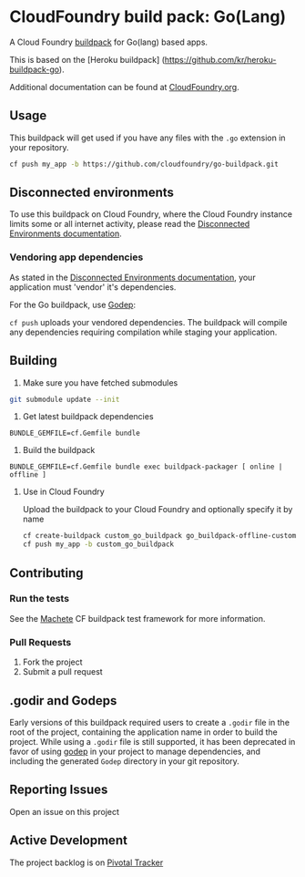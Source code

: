 # CloudFoundry build pack: Go(Lang)

A Cloud Foundry [buildpack](http://docs.cloudfoundry.org/buildpacks/) for Go(lang) based apps.

This is based on the [Heroku buildpack] (https://github.com/kr/heroku-buildpack-go).

Additional documentation can be found at [CloudFoundry.org](http://docs.cloudfoundry.org/buildpacks/).

## Usage

This buildpack will get used if you have any files with the `.go` extension in your repository.

```bash
cf push my_app -b https://github.com/cloudfoundry/go-buildpack.git
```
## Disconnected environments
To use this buildpack on Cloud Foundry, where the Cloud Foundry instance limits some or all internet activity, please read the [Disconnected Environments documentation](https://github.com/cf-buildpacks/buildpack-packager/blob/master/doc/disconnected_environments.md).

### Vendoring app dependencies
As stated in the [Disconnected Environments documentation](https://github.com/cf-buildpacks/buildpack-packager/blob/master/doc/disconnected_environments.md), your application must 'vendor' it's dependencies.

For the Go buildpack, use [Godep](https://github.com/tools/godep):

```cf push``` uploads your vendored dependencies. The buildpack will compile any dependencies requiring compilation while staging your application.

## Building

1. Make sure you have fetched submodules

  ```bash
  git submodule update --init
  ```

1. Get latest buildpack dependencies
  ```shell
  BUNDLE_GEMFILE=cf.Gemfile bundle
  ```

1. Build the buildpack

  ```shell
  BUNDLE_GEMFILE=cf.Gemfile bundle exec buildpack-packager [ online | offline ]
  ```
    
1. Use in Cloud Foundry

    Upload the buildpack to your Cloud Foundry and optionally specify it by name
        
    ```bash
    cf create-buildpack custom_go_buildpack go_buildpack-offline-custom.zip 1
    cf push my_app -b custom_go_buildpack
    ```  

## Contributing

### Run the tests

See the [Machete](https://github.com/cf-buildpacks/machete) CF buildpack test framework for more information.


### Pull Requests

1. Fork the project
1. Submit a pull request

## .godir and Godeps

Early versions of this buildpack required users to
create a `.godir` file in the root of the project,
containing the application name in order to build the
project. While using a `.godir` file is still supported,
it has been deprecated in favor of using
[godep](https://github.com/kr/godep) in your project to
manage dependencies, and including the generated `Godep`
directory in your git repository.

## Reporting Issues

Open an issue on this project

## Active Development

The project backlog is on [Pivotal Tracker](https://www.pivotaltracker.com/projects/1042066)
